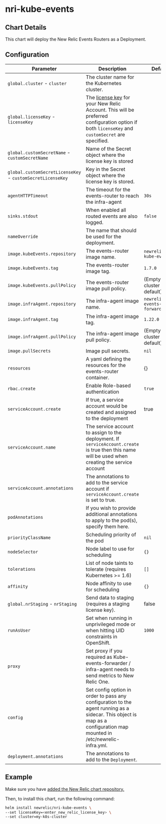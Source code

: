 # nri-kube-events

## Chart Details

This chart will deploy the New Relic Events Routers as a Deployment.

## Configuration

| Parameter                                                  | Description                                                                                                                                                                                                                                    | Default                         |
|------------------------------------------------------------|------------------------------------------------------------------------------------------------------------------------------------------------------------------------------------------------------------------------------------------------|---------------------------------|
| `global.cluster` - `cluster`                               | The cluster name for the Kubernetes cluster.                                                                                                                                                                                                   |                                 |
| `global.licenseKey` - `licenseKey`                         | The [license key](https://docs.newrelic.com/docs/accounts/install-new-relic/account-setup/license-key) for your New Relic Account. This will be preferred configuration option if both `licenseKey` and `customSecret` are specified. |                                 |
| `global.customSecretName` - `customSecretName`             | Name of the Secret object where the license key is stored                                                                                                                                                                                      |                                 |
| `global.customSecretLicenseKey` - `customSecretLicenseKey` | Key in the Secret object where the license key is stored.                                                                                                                                                                                      |                                 |
| `agentHTTPTimeout`                                         | The timeout for the events-router to reach the infra-agent                                                                                                                                                                                     | `30s`                           |
| `sinks.stdout`                                             | When enabled all routed events are also logged.                                                                                                                                                                                                | `false`                         |
| `nameOverride`                                             | The name that should be used for the deployment.                                                                                                                                                                                               |                                 |
| `image.kubeEvents.repository`                              | The events-router image name.                                                                                                                                                                                                                  | `newrelic/nri-kube-events`      |
| `image.kubeEvents.tag`                                     | The events-router image tag.                                                                                                                                                                                                                   | `1.7.0`                         |
| `image.kubeEvents.pullPolicy`                              | The events-router image pull policy.                                                                                                                                                                                                           | (Empty, cluster default)        |
| `image.infraAgent.repository`                              | The infra-agent image name.                                                                                                                                                                                                                    | `newrelic/k8s-events-forwarder` |
| `image.infraAgent.tag`                                     | The infra-agent image tag.                                                                                                                                                                                                                     | `1.22.0`                        |
| `image.infraAgent.pullPolicy`                              | The infra-agent image pull policy.                                                                                                                                                                                                             | (Empty, cluster default)        |
| `image.pullSecrets`                                        | Image pull secrets.                                                                                                                                                                                                                            | `nil`                           |
| `resources`                                                | A yaml defining the resources for the events-router container.                                                                                                                                                                                 | {}                              |
| `rbac.create`                                              | Enable Role-based authentication                                                                                                                                                                                                               | `true`                          |
| `serviceAccount.create`                                    | If true, a service account would be created and assigned to the deployment                                                                                                                                                                     | true                            |
| `serviceAccount.name`                                      | The service account to assign to the deployment. If `serviceAccount.create` is true then this name will be used when creating the service account                                                                                              |                                 |
| `serviceAccount.annotations`                               | The annotations to add to the service account if `serviceAccount.create` is set to true.                                                                                                                                                       |                                 |
| `podAnnotations`                                           | If you wish to provide additional annotations to apply to the pod(s), specify them here.                                                                                                                                                       |                                 |
| `priorityClassName`                                        | Scheduling priority of the pod                                                                                                                                                                                                                 | `nil`                           |
| `nodeSelector`                                             | Node label to use for scheduling                                                                                                                                                                                                               | `{}`                            |
| `tolerations`                                              | List of node taints to tolerate (requires Kubernetes >= 1.6)                                                                                                                                                                                   | `[]`                            |
| `affinity`                                                 | Node affinity to use for scheduling                                                                                                                                                                                                            | `{}`                            |
| `global.nrStaging` - `nrStaging`                           | Send data to staging (requires a staging license key).                                                                                                                                                                                         | false                           |
| `runAsUser`                                                | Set when running in unprivileged mode or when hitting UID constraints in OpenShift.                                                                                                                                                            | `1000`                          |
| `proxy`                                                    | Set proxy if you required as Kube-events-forwarder / infra-agent needs to send metrics to New Relic One.                                                                                                                                       |                                 |
| `config`                                                    | Set config option in order to pass any configuration to the agent running as a sidecar. This object is map as a configuration map mounted in /etc/newrelic-infra.yml.                                                                                                                                        |                                 |
| `deployment.annotations`   | The annotations to add to the `Deployment`.

## Example

Make sure you have [added the New Relic chart repository.](../../README.md#installing-charts)

Then, to install this chart, run the following command:

```sh
helm install newrelic/nri-kube-events \
--set licenseKey=<enter_new_relic_license_key> \
--set cluster=my-k8s-cluster
```
